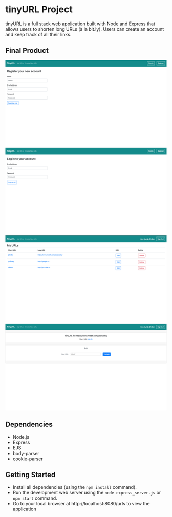 # tinyURL Project

tinyURL is a full stack web application built with Node and Express that allows users to shorten long URLs (à la bit.ly). Users can create an account and keep track of all their links.

## Final Product

!["Register"](docs/register.png)
!["login"](docs/login.png)
!["main page"](docs/urlMain.png)
!["edit page"](docs/edit.png)


## Dependencies

- Node.js
- Express
- EJS
- body-parser
- cookie-parser

## Getting Started

- Install all dependencies (using the `npm install` command).
- Run the development web server using the `node express_server.js` or `npm start` command.
- Go to your local browser at http://localhost:8080/urls to view the application
